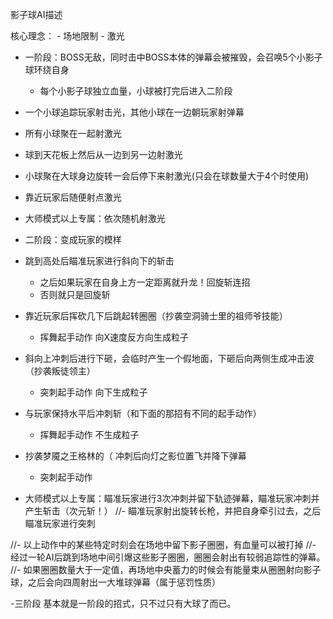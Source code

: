 
影子球AI描述

核心理念：
	- 场地限制
	- 激光

- 一阶段：BOSS无敌，同时击中BOSS本体的弹幕会被摧毁，会召唤5个小影子球环绕自身
	- 每个小影子球独立血量，小球被打完后进入二阶段

- 一个小球追踪玩家射击光，其他小球在一边朝玩家射弹幕
- 所有小球聚在一起射激光
- 球到天花板上然后从一边到另一边射激光
- 小球聚在大球身边旋转一会后停下来射激光(只会在球数量大于4个时使用)
- 靠近玩家后随便射点激光
- 大师模式以上专属：依次随机射激光

- 二阶段：变成玩家的模样
- 跳到高处后瞄准玩家进行斜向下的斩击
	- 之后如果玩家在自身上方一定距离就升龙！回旋斩连招
	- 否则就只是回旋斩
- 靠近玩家后挥砍几下后跳起转圈圈（抄袭空洞骑士里的祖师爷技能）
    - 挥舞起手动作 向X速度反方向生成粒子
- 斜向上冲刺后进行下砸，会临时产生一个假地面，下砸后向两侧生成冲击波（抄袭叛徒领主）
    - 突刺起手动作 向下生成粒子
- 与玩家保持水平后冲刺斩（和下面的那招有不同的起手动作）
    - 挥舞起手动作 不生成粒子
- 抄袭梦魇之王格林的（ 冲刺后向灯之影位置飞并降下弹幕
    - 突刺起手动作
- 大师模式以上专属：瞄准玩家进行3次冲刺并留下轨迹弹幕，瞄准玩家冲刺并产生斩击（次元斩！）
//- 瞄准玩家射出旋转长枪，并把自身牵引过去，之后瞄准玩家进行突刺

//- 以上动作中的某些特定时刻会在场地中留下影子圈圈，有血量可以被打掉
//- 经过一轮AI后跳到场地中间引爆这些影子圈圈，圈圈会射出有较弱追踪性的弹幕。
//- 如果圈圈数量大于一定值，再场地中央蓄力的时候会有能量束从圈圈射向影子球，之后会向四周射出一大堆球弹幕（属于惩罚性质）

-三阶段
基本就是一阶段的招式，只不过只有大球了而已。
